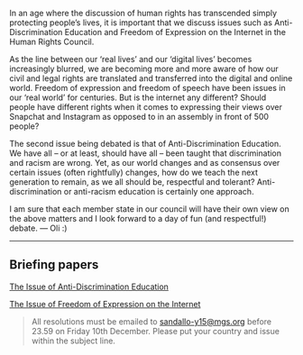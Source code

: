 In an age where the discussion of human rights has transcended simply protecting people’s lives, it is important that we discuss issues such as Anti-Discrimination Education and Freedom of Expression on the Internet in the Human Rights Council.

As the line between our ‘real lives’ and our ‘digital lives’ becomes increasingly blurred, we are becoming more and more aware of how our civil and legal rights are translated and transferred into the digital and online world. Freedom of expression and freedom of speech have been issues in our ‘real world’ for centuries. But is the internet any different? Should people have different rights when it comes to expressing their views over Snapchat and Instagram as opposed to in an assembly in front of 500 people?

The second issue being debated is that of Anti-Discrimination Education. We have all – or at least, should have all – been taught that discrimination and racism are wrong. Yet, as our world changes and as consensus over certain issues (often rightfully) changes, how do we teach the next generation to remain, as we all should be, respectful and tolerant? Anti-discrimination or anti-racism education is certainly one approach.

I am sure that each member state in our council will have their own view on the above matters and I look forward to a day of fun (and respectful!) debate. —  Oli :)

---
## Briefing papers

[The Issue of Anti-Discrimination Education](/committees/hr-council/issue1)

[The Issue of Freedom of Expression on the Internet](/committees/hr-council/issue2)

> All resolutions must be emailed to sandallo-y15@mgs.org before 23.59 on Friday 10th December. Please put your country and issue within the subject line. 
